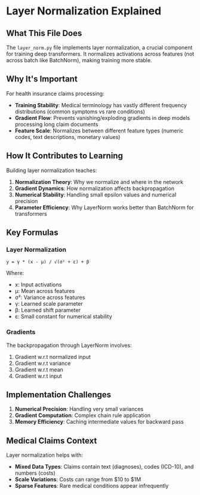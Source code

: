 # Layer Normalization Explained

## What This File Does

The `layer_norm.py` file implements layer normalization, a crucial component for training deep transformers. It normalizes activations across features (not across batch like BatchNorm), making training more stable.

## Why It's Important

For health insurance claims processing:

- **Training Stability**: Medical terminology has vastly different frequency distributions (common symptoms vs rare conditions)
- **Gradient Flow**: Prevents vanishing/exploding gradients in deep models processing long claim documents
- **Feature Scale**: Normalizes between different feature types (numeric codes, text descriptions, monetary values)

## How It Contributes to Learning

Building layer normalization teaches:

1. **Normalization Theory**: Why we normalize and where in the network
2. **Gradient Dynamics**: How normalization affects backpropagation
3. **Numerical Stability**: Handling small epsilon values and numerical precision
4. **Parameter Efficiency**: Why LayerNorm works better than BatchNorm for transformers

## Key Formulas

### Layer Normalization

```
y = γ * (x - μ) / √(σ² + ε) + β
```

Where:
- x: Input activations
- μ: Mean across features
- σ²: Variance across features
- γ: Learned scale parameter
- β: Learned shift parameter
- ε: Small constant for numerical stability

### Gradients

The backpropagation through LayerNorm involves:
1. Gradient w.r.t normalized input
2. Gradient w.r.t variance
3. Gradient w.r.t mean
4. Gradient w.r.t input

## Implementation Challenges

1. **Numerical Precision**: Handling very small variances
2. **Gradient Computation**: Complex chain rule application
3. **Memory Efficiency**: Caching intermediate values for backward pass

## Medical Claims Context

Layer normalization helps with:
- **Mixed Data Types**: Claims contain text (diagnoses), codes (ICD-10), and numbers (costs)
- **Scale Variations**: Costs can range from $10 to $1M
- **Sparse Features**: Rare medical conditions appear infrequently